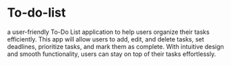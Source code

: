 # To-do-list

 a user-friendly To-Do List application to help users organize their tasks efficiently. This app will allow users to add, edit, and delete tasks, set deadlines, prioritize tasks, and mark them as complete. With intuitive design and smooth functionality, users can stay on top of their tasks effortlessly.
